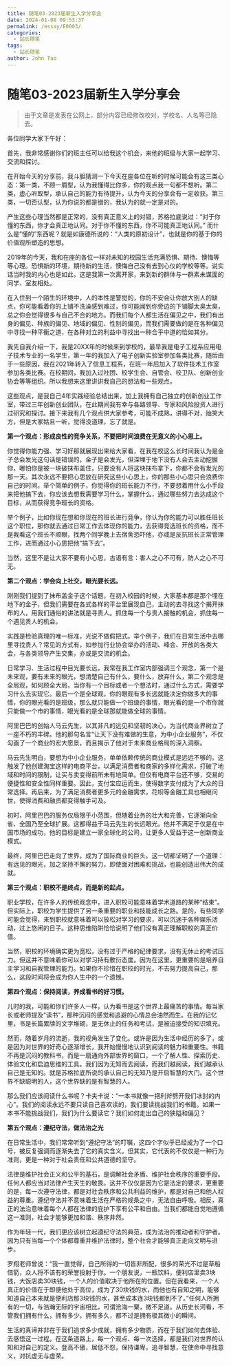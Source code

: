 ```yaml
---
title: 随笔03-2023届新生入学分享会
date: 2024-01-08 09:53:37
permalink: /essay/E0003/
categories:
  - 站长随笔
tags:
  - 站长随笔
author: John Tao
---
```


# 随笔03-2023届新生入学分享会

> 由于文章是发表在公网上，部分内容已经修改校对，学校名、人名等已隐去。

各位同学大家下午好：

首先，我非常感谢你们的班主任可以给我这个机会，来他的班级与大家一起学习、交流和探讨。

在开始今天的分享前，我斗胆猜测一下今天在座各位在听的时候可能会有这三类心态：第一类，不顾一屑型，认为我懂得比你多，你的观点我一句都不想听。第二类，虚心听取型，承认自己的能力有待提升，认为今天的分享会有一定收获。第三类，一切否认型，认为你说的都是错的，我认为的就一定是对的。

产生这些心理当然都是正常的，没有真正意义上的对错，苏格拉底说过：“对于你懂的东西，你才会真正地认同。对于你不懂的东西，你不可能真正地认同。” 而什么是“懂的”东西呢？就是如康德所说的：“人类的原初设计”，也就是你的基于你的价值观所塑造的思想。

2019年的今天，我和在座的各位一样对未知的校园生活充满恐惧、期待、懊悔等等心理。恐惧新的环境，期待新的生活，懊悔自己没有去到心仪的学校等等。说实话当时我的内心也是如此，这是我第一次离开家，来到新的群体与一群素未谋面的同学、室友相处。

在入住到一个陌生的环境中，人的本性是警觉的，你的不安会让你放大别人的缺点，你可能看着你的上铺不洗澡感到难过，你可能闻到你旁边的下铺脚太臭太臭，总之你会觉得很多与自己不合的地方。而我们每个人都生活在偏见之中，我们有出身的偏见、种族的偏见、地域的偏见、性别的偏见，而我们需要做的是在各种偏见中寻找一种平衡之道，在各种对立的利益中寻找出一种合乎中道的恰如其分。

我先自我介绍一下，我是20XX年的时候来到学校的，最早我是电子工程系应用电子技术专业的一名学生，第一年的我加入了电子创新实验室参加各类比赛，随后由于一些原因，我在2021年转入了信息工程系，在班一年后加入了软件技术工作室参加各类比赛。在校期间，我加入过社团、校学生会、自管会、校卫队、创新创业协会等等组织。所以我想来这里讲讲我自己的想法和一些观点。

这些观点，是我自己4年实践经验总结出来，加上我拥有自己独立的创新创业工作室，带过三年创新创业团队，在此期间我有幸与各路领导、专家和风险投资人进行过研究和探讨。接下来我有几个观点供大家参考，可能不成熟，讲得不对，贻笑大方，但是大家姑且一听，觉得没道理，忘了就是。



**第一个观点：形成良性的竞争关系，不要把时间浪费在无意义的小心思上。**

你觉得你能力强、学习好那就展现出来给大家看，在我在校这么长时间我认为是金子总会发光这句话是错误的，金子是会发光，但深埋于地下没有人会去主动挖掘你，哪怕你是被一块破抹布盖住，只要没有人将这块抹布拿下，你都不会有发光的那一天。其次永远不要把心思放在研究这些小心思上，你的那些小心思只会浪费你自己的时间。举个简单的例子，你觉得你的班长能力不行，不要想着用什么小手段来把他搞下去，你应该去想我需要学习什么，掌握什么，通过哪些努力去达成这个目标，从而获得竞争班长的资格。

举个例子，比如你现在想和你现在的班长进行竞争，你认为你的能力可以胜任班长这个职位，那你就去通过日常工作去体现你的能力，去获得竞选班长的资格，而不是我看这个班长不顺眼，找两个同学晚上去宿舍恐吓他，亦或是反抗班长正常管理工作，进而通过小心思把他“搞下去”。

当然，这里不是让大家不要有小心思，古语有言：害人之心不可有，防人之心不可无。

**第二个观点：学会向上社交，眼光要长远。**

刚刚我们提到了抹布盖金子这个话题，在初入校园的时候，大家基本都是那个埋在地下的金子，但我们需要在各式各样的平台里展现自己，主动的去寻找这个揭开抹布的人，用我们通俗的讲法就是寻贵人。抓住每一个与贵人接触的机会，抓住每一个遇见贵人的机会。

实践是检验真理的唯一标准，光说不做假把式。举个例子，我们在日常生活中去哪里寻找贵人？常见的方式有，如参加行业协会举办的活动、峰会、开放的各类大会，与各类领导产生交集，亦或是交流的机会。

日常学习、生活过程中目光要长远，我常在我工作室内部强调三个观念，第一个是未来观，要有未来的眼光，想清楚自己有什么，要什么，放弃什么，第二个观念是全局观，如何顾全大局，当你有一个目标或者一个想法时，通过什么方式，需要学习什么去实现它。最后一个是全球观，你的眼观有多长远就能决定你做多大的事情，你的眼光看的是班级，那么就只能做一个班级的事情，眼光看的是一个市你就只能做一个市的事情，眼光看的是全球那就能做全球的事情。

阿里巴巴的创始人马云先生，以其非凡的远见和坚韧的决心，为当代商业界树立了一座不朽的丰碑。他的那句名言“让天下没有难做的生意，为中小企业服务”，不仅勾画了一个商业的宏大愿景，而且揭示了他对于未来商业格局的深入洞察。

马云先生明白，要想为中小企业服务，单单依赖传统的商业模式是远远不够的。这触发了他创建淘宝这样的电商平台，以满足消费者和商家的多样化需求，打破了地域和时间的限制，让买与卖变得前所未有地简单。但仅有电商平台还不够，交易的便捷性和安全性同样重要。因此，支付宝应运而生，使得数字支付成为了大众的日常选择。再后来，为了满足消费者更多元的金融需求，花呗等金融工具也相继问世，使得消费和融资都变得触手可及。

初时，阿里巴巴的服务仅局限于小范围，但随着业务的壮大和完善，它逐渐向全省、全国乃至全球扩展。这都得益于马云先生的长远眼光。他并不满足于仅是在中国市场的成功，他的目标是建立一家全球化的公司，让更多人受益于这一创新商业模式。

最终，阿里巴巴走向了世界，成为了国际商业的巨头。这一切都证明了一个道理：有远见的眼光，加之坚持不懈的努力，即使面对困难和挑战，也能创造出伟大的成就。

**第三个观点：职校不是终点，而是新的起点。**

职业学校，在许多人的传统观念中，进入职校可能意味着学术道路的某种“结束”。但实际上，职校为学生提供了另一条重要的职业和技能成长之路。是的，有些同学可能会觉得，来到职校就意味着可以放松对学习的要求，可以沉迷于各种娱乐活动，过上悠闲的日子。这种思维陷阱恰恰说明了他们没有真正理解职校的真正价值。

当然，职校的环境确实更为宽松，没有过于严格的纪律要求，没有无休止的考试压力。但这并不意味着你可以对学习持有敷衍态度。因为在这里，更重要的是培养自主学习和自我管理的能力。如果你不珍惜在职校的时光，不去努力提高自己，那么，这段时间将会成为你人生中的一个遗憾。

**第四个观点：保持阅读，养成看书的好习惯。**

儿时的我，可能和你们许多人一样，认为看书是这个世界上最痛苦的事情。每当家长或老师提及“读书”，那种沉闷的感觉和逃避的心情总会油然而生。在我的记忆里，书是长篇累牍的文字堆砌，是无休止的任务和考试，是被迫接受的知识填充。

然而，随着岁月的流逝，我的视角发生了变化。或许是因为生活中经历的多了，或是因为对世界的好奇心逐渐增长，我开始慢慢地认识到阅读的魅力和重要性。书籍不再是沉闷的教科书，而是一扇通向外部世界的窗口，一个了解人性、探索历史、体验文化和启迪思维的工具。我们因为无知而去阅读，而我们越阅读，我们越承认自己是无知的。就是苏格拉底所说的承认自己的无知乃是开启智慧的大门。这个世界不缺聪明的人，这个世界缺的是有智慧的人。

那么我们应该阅读什么书呢？卡夫卡说：“一本书就像一把利斧劈开我们冰封的内心”。我们的阅读永远不要只读自己喜欢读的，我们要读挑战我们的书籍。如果一本书不能挑战我们，我们为什么要读它？我们如何走出自己的狭隘和偏见？

**第五个观点：遵纪守法，做法治之光**

在日常生活中，我们常常听到“遵纪守法”的叮嘱，这四个字似乎已经成为了一个口号，被反复强调而逐渐失去了它的真实含义。但其实，它代表的不仅仅是一种行为准则，更是一种对于社会责任和公共道德的坚守。

法律是维护社会正义和公平的基石，是调解社会矛盾、维护社会秩序的重要手段。任何人都应当对法律产生天生的敬畏。这并不仅仅是因为它是法定的要求，更重要的是，每一次遵守法律，都是对社会秩序和公共利益的维护，都是对自己和他人权益的尊重。遵纪守法并不意味着生活在严格的规条之中，无法自由呼吸。相反，真正的法治意味着每个人都在法律的庇护下享有公平和自由。当我们都能自觉地遵循这一准则，社会才能够更加和谐、秩序井然。

作为年轻一代，我们更应该树立起遵纪守法的典范，成为法治的推动者和守护者。因为只有当每一个个体都尊重并维护法律时，整个社会才能够真正走向文明与进步。

罗翔老师曾说：“我一直觉得，自己所得的一切皆非所配，很多的荣光不过是草船借箭，众人将不该有的荣誉投射于你。一个朋友说，一瓶饮料，便利店里卖3块钱，大饭店卖30块钱，一个人的价值取决于他所在的位置。但在我看来，一个人真正的价值在于即便他处于高位，成为了30块钱的水，而他也有自知之明，能够知道自己本来就是便利店那3块钱的水，甚至成本连3块钱都到不了。”任何人所拥有的一切，与浩瀚无际的宇宙相比，可谓沧海一粟，微不足道。从历史长河看，不管我们拥有什么，拥有多少，拥有多久，都不过是拥有极其微小的瞬间。

生活的真谛并非在于我们追求多少成就，拥有多少物质，而在于我们如何去体验、去感悟这一过程。在这条道路上，每一个观点、每一次选择，都是我们对世界的认知和对自己的定义。登高不傲，居低不怨，保持谦卑，追寻智慧，在使命中寻找意义，对抗虚无与虚荣。